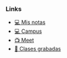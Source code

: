 ### Links

- [💻 Mis notas](https://jordafiuba.notion.site/Modelaci-n-num-rica-a3488b30dd7b436fbb5894242e75cc5f)
- [💻 Campus](https://campusgrado.fi.uba.ar/course/view.php?id=567)
- [📺 Meet](https://meet.google.com/ggk-huqc-med)
- [📼 Clases grabadas](https://www.youtube.com/playlist?list=PL45UO3hSEzAHUoLXbXAoablRXoxKTAchn) 